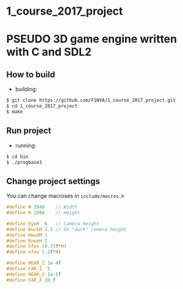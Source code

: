 # 1_course_2017_project
PSEUDO 3D game engine written with C and SDL2
=======

## How to build
- building:
```bash
$ git clone https://github.com/F1NYA/1_course_2017_project.git
$ cd 1_course_2017_project
$ make
```

## Run project
- running:
```bash
$ cd bin
$ ./progbase3
```

## Change project settings

You can change macroses in ```include/macros.h```
```c
#define W 2048    // Width
#define H 1080    // Height

#define EyeH  6   // Camera Height
#define DuckH 2.5 // On "duck" camera height
#define HeadM 1
#define KneeH 2
#define hfov (0.73f*H)
#define vfov (.2f*H)

#define NEAR_Z 1e-4f
#define FAR_Z  5
#define NEAR_X 1e-5f
#define FAR_X 20.f
```
